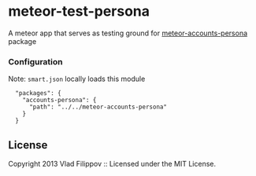 meteor-test-persona
=========================

A meteor app that serves as testing ground for
[meteor-accounts-persona](https://github.com/vladikoff/meteor-accounts-persona) package


### Configuration

Note: `smart.json` locally loads this module

```
  "packages": {
    "accounts-persona": {
      "path": "../../meteor-accounts-persona"
    }
  }
```

## License
Copyright 2013 Vlad Filippov :: Licensed under the MIT License.
